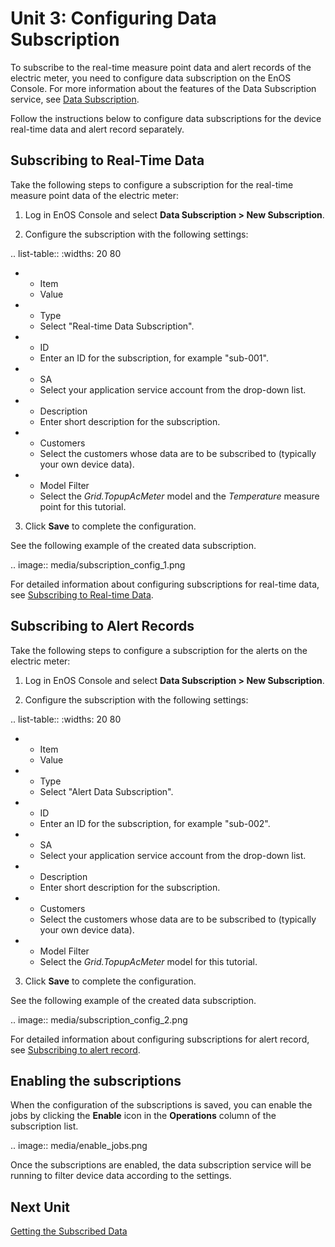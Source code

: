 # Unit 3: Configuring Data Subscription

To subscribe to the real-time measure point data and alert records of the electric meter, you need to configure data subscription on the EnOS Console. For more information about the features of the Data Subscription service, see [Data Subscription](https://www.envisioniot.com/docs/data-asset/en/latest/learn/data_subscription_overview.html).

Follow the instructions below to configure data subscriptions for the device real-time data and alert record separately.

## Subscribing to Real-Time Data

Take the following steps to configure a subscription for the real-time measure point data of the electric meter:

1. Log in EnOS Console and select **Data Subscription > New Subscription**.

2. Configure the subscription with the following settings:

.. list-table::
   :widths: 20 80

   * - Item
     - Value
   * - Type
     - Select "Real-time Data Subscription".
   * - ID
     - Enter an ID for the subscription, for example "sub-001".
   * - SA
     - Select your application service account from the drop-down list.
   * - Description
     - Enter short description for the subscription.
   * - Customers
     - Select the customers whose data are to be subscribed to (typically your own device data).
   * - Model Filter
     - Select the *Grid.TopupAcMeter* model and the *Temperature* measure point for this tutorial.

3. Click **Save** to complete the configuration.

See the following example of the created data subscription.

.. image:: media/subscription_config_1.png

For detailed information about configuring subscriptions for real-time data, see [Subscribing to Real-time Data](https://www.envisioniot.com/docs/data-asset/en/latest/quickstart/gettingstarted_subscribe_realtime.html).

## Subscribing to Alert Records

Take the following steps to configure a subscription for the alerts on the electric meter:

1. Log in EnOS Console and select **Data Subscription > New Subscription**.

2. Configure the subscription with the following settings:

.. list-table::
   :widths: 20 80

   * - Item
     - Value
   * - Type
     - Select "Alert Data Subscription".
   * - ID
     - Enter an ID for the subscription, for example "sub-002".
   * - SA
     - Select your application service account from the drop-down list.
   * - Description
     - Enter short description for the subscription.
   * - Customers
     - Select the customers whose data are to be subscribed to (typically your own device data).
   * - Model Filter
     - Select the *Grid.TopupAcMeter* model for this tutorial.

3. Click **Save** to complete the configuration.

See the following example of the created data subscription.

.. image:: media/subscription_config_2.png

For detailed information about configuring subscriptions for alert record, see [Subscribing to alert record](https://www.envisioniot.com/docs/data-asset/en/latest/quickstart/gettingstarted_subscribe_alerts.html).

## Enabling the subscriptions

When the configuration of the subscriptions is saved, you can enable the jobs by clicking the **Enable** icon in the **Operations** column of the subscription list.

.. image:: media/enable_jobs.png

Once the subscriptions are enabled, the data subscription service will be running to filter device data according to the settings.

## Next Unit

[Getting the Subscribed Data](getting_subscribed_data)

<!--end-->
